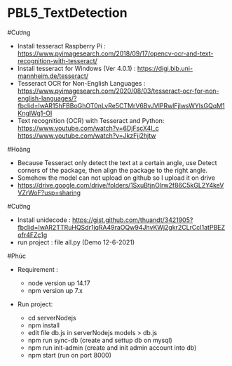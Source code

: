 # PBL5_TextDetection

#Cương
- Install tesseract Raspberry Pi : https://www.pyimagesearch.com/2018/09/17/opencv-ocr-and-text-recognition-with-tesseract/
- Install tesseract for Windows (Ver 4.0.1) : https://digi.bib.uni-mannheim.de/tesseract/
- Tesseract OCR for Non-English Languages : https://www.pyimagesearch.com/2020/08/03/tesseract-ocr-for-non-english-languages/?fbclid=IwAR15hFBBoGhOT0nLvRe5CTMrV6BvJVlPRwlFjlwsWYlsGQqM1KngIWg1-OI
- Text recognition (OCR) with Tesseract and Python: 
		https://www.youtube.com/watch?v=6DjFscX4I_c
		https://www.youtube.com/watch?v=JkzFjj2hjtw

#Hoàng
* Because Tesseract only detect the text at a certain angle, use Detect corners of the package, then align the package to the right angle.
* Somehow the model can not upload on github so I upload it on drive
* https://drive.google.com/drive/folders/1SxuBtjnOlrw2f86C5kGL2Y4keVVZrWoF?usp=sharing

#Cường
* Install unidecode : https://gist.github.com/thuandt/3421905?fbclid=IwAR2TTRuHQSdr1jqRA49raOQw94JhvKWj2gkr2CLrCcI1atPBEZofr4FZc1g
* run project : file all.py (Demo 12-6-2021)

#Phúc

* Requirement :
	- node version up 14.17
	- npm version up 7.x

* Run project:
	- cd serverNodejs
	- npm install
	- edit file db.js in serverNodejs models > db.js
	- npm run sync-db  (create and settup db on mysql)
	- npm run init-admin (create and init admin account into db)
	- npm start (run on port 8000)
